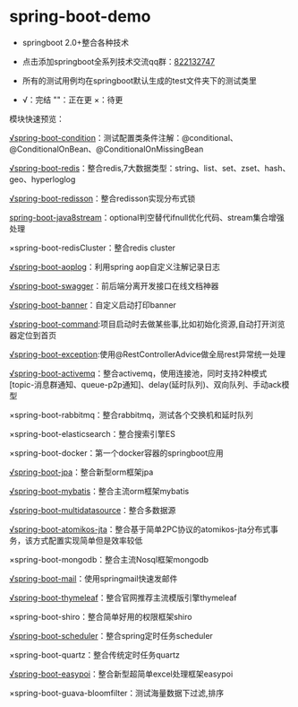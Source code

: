 # spring-boot-demo
- springboot 2.0+整合各种技术

- 点击添加springboot全系列技术交流qq群：[822132747](http://shang.qq.com/wpa/qunwpa?idkey=5bad2b8f8696a3fa80a906df2624de5560b3ab8614c817c3bab7d21270f77e93)

- 所有的测试用例均在springboot默认生成的test文件夹下的测试类里

- √：完结   ""：正在更   ×：待更

模块快速预览：

[√spring-boot-condition](https://github.com/Bubblessss/spring-boot-demo/tree/master/spring-boot-condition)：测试配置类条件注解：@conditional、@ConditionalOnBean、@ConditionalOnMissingBean

[√spring-boot-redis](https://github.com/Bubblessss/spring-boot-demo/tree/master/spring-boot-redis)：整合redis,7大数据类型：string、list、set、zset、hash、geo、hyperloglog

[√spring-boot-redisson](https://github.com/Bubblessss/spring-boot-demo/tree/master/spring-boot-redisson)：整合redisson实现分布式锁

[spring-boot-java8stream](https://github.com/Bubblessss/spring-boot-demo/tree/master/spring-boot-java8stream)：optional判空替代ifnull优化代码、stream集合增强处理
 
×spring-boot-redisCluster：整合redis cluster

[√spring-boot-aoplog](https://github.com/Bubblessss/spring-boot-demo/tree/master/spring-boot-aoplog)：利用spring aop自定义注解记录日志

[√spring-boot-swagger](https://github.com/Bubblessss/spring-boot-demo/tree/master/spring-boot-swagger)：前后端分离开发接口在线文档神器

[√spring-boot-banner](https://github.com/Bubblessss/spring-boot-demo/tree/master/spring-boot-banner)：自定义启动打印banner

[√spring-boot-command](https://github.com/Bubblessss/spring-boot-demo/tree/master/spring-boot-command):项目启动时去做某些事,比如初始化资源,自动打开浏览器定位到首页

[√spring-boot-exception](https://github.com/Bubblessss/spring-boot-demo/tree/master/spring-boot-exception):使用@RestControllerAdvice做全局rest异常统一处理

[√spring-boot-activemq](https://github.com/Bubblessss/spring-boot-demo/tree/master/spring-boot-activemq)：整合activemq，使用连接池，同时支持2种模式[topic-消息群通知、queue-p2p通知]、delay(延时队列)、双向队列、手动ack模型

×spring-boot-rabbitmq：整合rabbitmq，测试各个交换机和延时队列

×spring-boot-elasticsearch：整合搜索引擎ES

×spring-boot-docker：第一个docker容器的springboot应用

[√spring-boot-jpa](https://github.com/Bubblessss/spring-boot-demo/tree/master/spring-boot-jpa)：整合新型orm框架jpa

[√spring-boot-mybatis](https://github.com/Bubblessss/spring-boot-demo/tree/master/spring-boot-mybatis)：整合主流orm框架mybatis

[√spring-boot-multidatasource](https://github.com/Bubblessss/spring-boot-demo/tree/master/spring-boot-multidatasource)：整合多数据源

[√spring-boot-atomikos-jta](https://github.com/Bubblessss/spring-boot-demo/tree/master/spring-boot-atomikos-jta)：整合基于简单2PC协议的atomikos-jta分布式事务，该方式配置实现简单但是效率较低

×spring-boot-mongodb：整合主流Nosql框架mongodb

[√spring-boot-mail](https://github.com/Bubblessss/spring-boot-demo/tree/master/spring-boot-mail)：使用springmail快速发邮件

[√spring-boot-thymeleaf](https://github.com/Bubblessss/spring-boot-demo/tree/master/spring-boot-thymeleaf)：整合官网推荐主流模版引擎thymeleaf

×spring-boot-shiro：整合简单好用的权限框架shiro

[√spring-boot-scheduler](https://github.com/Bubblessss/spring-boot-demo/tree/master/spring-boot-scheduler)：整合spring定时任务scheduler

×spring-boot-quartz：整合传统定时任务quartz

[√spring-boot-easypoi](https://github.com/Bubblessss/spring-boot-demo/tree/master/spring-boot-easypoi)：整合新型超简单excel处理框架easypoi

×spring-boot-guava-bloomfilter：测试海量数据下过滤,排序


